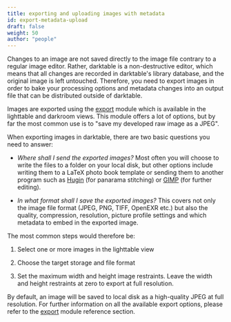 ```yaml
---
title: exporting and uploading images with metadata
id: export-metadata-upload
draft: false
weight: 50
author: "people"
---
```


Changes to an image are not saved directly to the image file contrary to a regular image editor. Rather, darktable is a non-destructive editor, which means that all changes are recorded in darktable's library database, and the original image is left untouched. Therefore, you need to export images in order to bake your processing options and metadata changes into an output file that can be distributed outside of darktable.

Images are exported using the [export](../../module-reference/utility-modules/shared/export.md) module which is available in the lighttable and darkroom views. This module offers a lot of options, but by far the most common use is to "save my developed raw image as a JPEG".

When exporting images in darktable, there are two basic questions you need to answer:

- _Where shall I send the exported images?_ Most often you will choose to write the files to a folder on your local disk, but other options include writing them to a LaTeX photo book template or sending them to another program such as [Hugin](http://hugin.sourceforge.net/) (for panarama stitching) or [GIMP](https://www.gimp.org/) (for further editing).

- _In what format shall I save the exported images?_ This covers not only the image file format (JPEG, PNG, TIFF, OpenEXR etc.) but also the quality, compression, resolution, picture profile settings and which metadata to embed in the exported image.

The most common steps would therefore be:

1.  Select one or more images in the lighttable view

2.  Choose the target storage and file format

3.  Set the maximum width and height image restraints. Leave the width and height restraints at zero to export at full resolution.

By default, an image will be saved to local disk as a high-quality JPEG at full resolution. For further information on all the available export options, please refer to the [export](../../module-reference/utility-modules/shared/export.md) module reference section.
